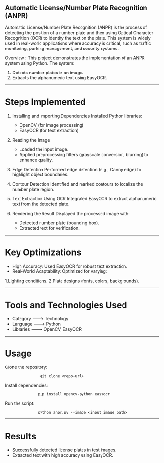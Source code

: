 ## Automatic License/Number Plate Recognition (ANPR)

Automatic License/Number Plate Recognition (ANPR) is the process of detecting the position of a number plate and then using Optical Character Recognition (OCR) to identify the text on the plate. This system is widely used in real-world applications where accuracy is critical, such as traffic monitoring, parking management, and security systems.

Overview :
This project demonstrates the implementation of an ANPR system using Python. The system:
1. Detects number plates in an image.
2. Extracts the alphanumeric text using EasyOCR.

---------------------------------------------------------

# Steps Implemented

1. Installing and Importing Dependencies
Installed Python libraries:
     - OpenCV (for image processing)
     - EasyOCR (for text extraction)

2. Reading the Image
     - Loaded the input image.
     - Applied preprocessing filters (grayscale conversion, blurring) to enhance quality.

4. Edge Detection
Performed edge detection (e.g., Canny edge) to highlight object boundaries.

5. Contour Detection
Identified and marked contours to localize the number plate region.

6. Text Extraction Using OCR
Integrated EasyOCR to extract alphanumeric text from the detected plate.

7. Rendering the Result
Displayed the processed image with:
     - Detected number plate (bounding box).
     - Extracted text for verification.

-------------------------------
# Key Optimizations

- High Accuracy: Used EasyOCR for robust text extraction.
- Real-World Adaptability: Optimized for varying:

1.Lighting conditions.
2.Plate designs (fonts, colors, backgrounds).

-------------------------------
# Tools and Technologies Used

- Category   ---> Technology       
- Language   ---> Python
- Libraries  ---> OpenCV, EasyOCR

-------------------------------
# Usage
Clone the repository:

                    git clone <repo-url>

Install dependencies:

                   pip install opencv-python easyocr

Run the script:

                   python anpr.py --image <input_image_path>

--------------------------------
                    
# Results

- Successfully detected license plates in test images.
- Extracted text with high accuracy using EasyOCR.


